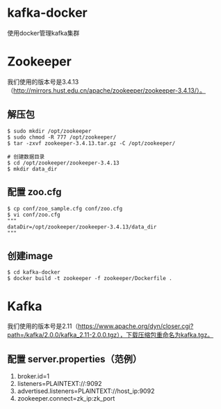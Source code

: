 # kafka-docker
使用docker管理kafka集群

# Zookeeper
我们使用的版本号是3.4.13（http://mirrors.hust.edu.cn/apache/zookeeper/zookeeper-3.4.13/）。

## 解压包 
```
$ sudo mkdir /opt/zookeeper
$ sudo chmod -R 777 /opt/zookeeper/
$ tar -zxvf zookeeper-3.4.13.tar.gz -C /opt/zookeeper/

# 创建数据目录
$ cd /opt/zookeeper/zookeeper-3.4.13
$ mkdir data_dir
```

## 配置 zoo.cfg
```
$ cp conf/zoo_sample.cfg conf/zoo.cfg
$ vi conf/zoo.cfg
"""
dataDir=/opt/zookeeper/zookeeper-3.4.13/data_dir
"""
```

## 创建image
```
$ cd kafka-docker
$ docker build -t zookeeper -f zookeeper/Dockerfile .
```

# Kafka
我们使用的版本号是2.11（https://www.apache.org/dyn/closer.cgi?path=/kafka/2.0.0/kafka_2.11-2.0.0.tgz），下载压缩包重命名为kafka.tgz。

## 配置 server.properties（范例）
1. broker.id=1
2. listeners=PLAINTEXT://:9092
3. advertised.listeners=PLAINTEXT://host_ip:9092
4. zookeeper.connect=zk_ip:zk_port